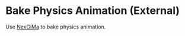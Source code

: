 # Bake Physics Animation (External)

Use [NexGiMa](https://sites.google.com/view/nexgima/Home) to bake physics animation.


